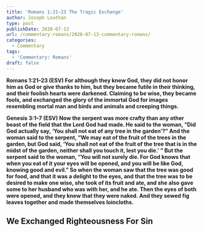 ```yaml
---
title: 'Romans 1:21-23 The Tragic Exchange'
author: Joseph Louthan
type: post
publishDate: 2020-07-13
url: /commentary-romans/2020-07-13-commentary-romans/
categories:
  - Commentary
tags:
  - 'Commentary: Romans'
draft: false
---
```


**Romans 1:21–23 (ESV) For although they knew God, they did not honor him as God or give thanks to him, but they became futile in their thinking, and their foolish hearts were darkened. Claiming to be wise, they became fools, and exchanged the glory of the immortal God for images resembling mortal man and birds and animals and creeping things.**

**Genesis 3:1–7 (ESV) Now the serpent was more crafty than any other beast of the field that the Lord God had made. He said to the woman, “Did God actually say, ‘You shall not eat of any tree in the garden’?”  And the woman said to the serpent, “We may eat of the fruit of the trees in the garden,  but God said, ‘You shall not eat of the fruit of the tree that is in the midst of the garden, neither shall you touch it, lest you die.’ ”  But the serpent said to the woman, “You will not surely die.  For God knows that when you eat of it your eyes will be opened, and you will be like God, knowing good and evil.”  So when the woman saw that the tree was good for food, and that it was a delight to the eyes, and that the tree was to be desired to make one wise, she took of its fruit and ate, and she also gave some to her husband who was with her, and he ate.  Then the eyes of both were opened, and they knew that they were naked. And they sewed fig leaves together and made themselves loincloths.** 

## We Exchanged Righteousness For Sin

